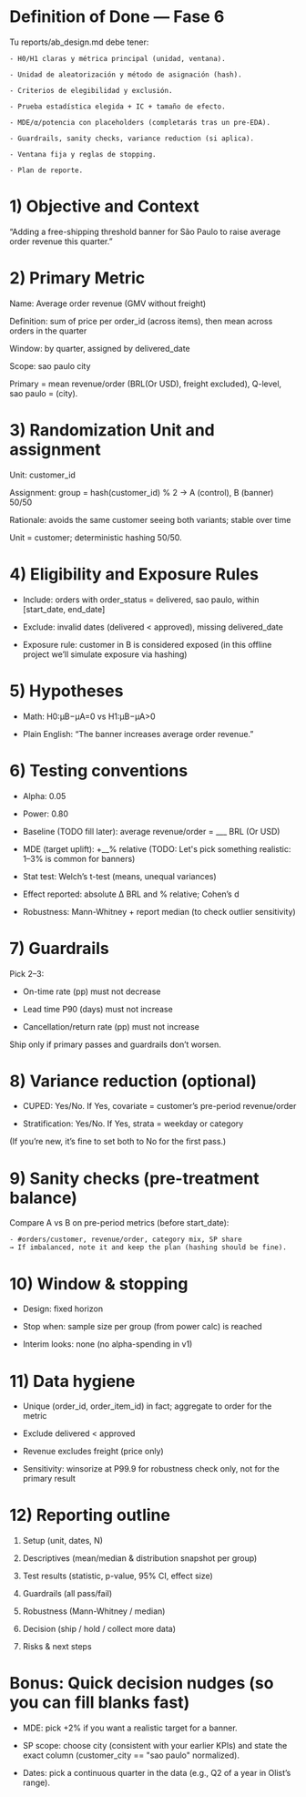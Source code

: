 # Definition of Done — Fase 6

Tu reports/ab_design.md debe tener:

    - H0/H1 claras y métrica principal (unidad, ventana).

    - Unidad de aleatorización y método de asignación (hash).

    - Criterios de elegibilidad y exclusión.

    - Prueba estadística elegida + IC + tamaño de efecto.

    - MDE/α/potencia con placeholders (completarás tras un pre-EDA).

    - Guardrails, sanity checks, variance reduction (si aplica).

    - Ventana fija y reglas de stopping.

    - Plan de reporte.

# 1) Objective and Context

“Adding a free-shipping threshold banner for São Paulo to raise average order revenue this quarter.”

# 2) Primary Metric

Name: Average order revenue (GMV without freight)

Definition: sum of price per order_id (across items), then mean across orders in the quarter

Window: by quarter, assigned by delivered_date

Scope: sao paulo city

Primary = mean revenue/order (BRL(Or USD), freight excluded), Q-level, sao paulo = (city).

# 3) Randomization Unit and assignment

Unit: customer_id

Assignment: group = hash(customer_id) % 2 → A (control), B (banner) 50/50

Rationale: avoids the same customer seeing both variants; stable over time

Unit = customer; deterministic hashing 50/50.

# 4) Eligibility and Exposure Rules

- Include: orders with order_status = delivered, sao paulo, within [start_date, end_date]

- Exclude: invalid dates (delivered < approved), missing delivered_date

- Exposure rule: customer in B is considered exposed (in this offline project we’ll simulate exposure via hashing)

# 5) Hypotheses

- Math: H0:μB−μA=0 vs H1:μB−μA>0

- Plain English: “The banner increases average order revenue.”

# 6) Testing conventions

- Alpha: 0.05

- Power: 0.80

- Baseline (TODO fill later): average revenue/order = ___ BRL (Or USD)

- MDE (target uplift): +__% relative (TODO: Let's pick something realistic: 1–3% is common for banners)

- Stat test: Welch’s t-test (means, unequal variances)

- Effect reported: absolute Δ BRL and % relative; Cohen’s d

- Robustness: Mann-Whitney + report median (to check outlier sensitivity)

# 7) Guardrails

Pick 2–3:

- On-time rate (pp) must not decrease

- Lead time P90 (days) must not increase

- Cancellation/return rate (pp) must not increase

Ship only if primary passes and guardrails don’t worsen.

# 8) Variance reduction (optional)

- CUPED: Yes/No. If Yes, covariate = customer’s pre-period revenue/order

- Stratification: Yes/No. If Yes, strata = weekday or category

(If you’re new, it’s fine to set both to No for the first pass.)

# 9) Sanity checks (pre-treatment balance)

Compare A vs B on pre-period metrics (before start_date):

    - #orders/customer, revenue/order, category mix, SP share
    → If imbalanced, note it and keep the plan (hashing should be fine).

# 10) Window & stopping

- Design: fixed horizon

- Stop when: sample size per group (from power calc) is reached

- Interim looks: none (no alpha-spending in v1)

# 11) Data hygiene

- Unique (order_id, order_item_id) in fact; aggregate to order for the metric

- Exclude delivered < approved

- Revenue excludes freight (price only)

- Sensitivity: winsorize at P99.9 for robustness check only, not for the primary result


# 12) Reporting outline

1) Setup (unit, dates, N)

2) Descriptives (mean/median & distribution snapshot per group)

3) Test results (statistic, p-value, 95% CI, effect size)

4) Guardrails (all pass/fail)

5) Robustness (Mann-Whitney / median)

6) Decision (ship / hold / collect more data)

7) Risks & next steps

# Bonus: Quick decision nudges (so you can fill blanks fast)

- MDE: pick +2% if you want a realistic target for a banner.

- SP scope: choose city (consistent with your earlier KPIs) and state the exact column (customer_city == "sao paulo" normalized).

- Dates: pick a continuous quarter in the data (e.g., Q2 of a year in Olist’s range).
